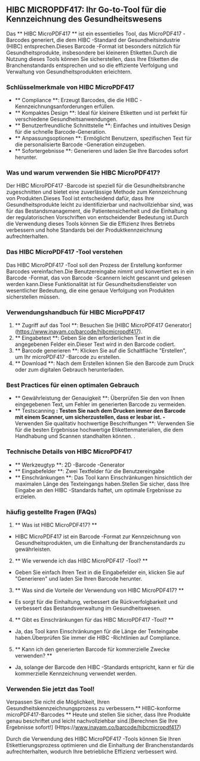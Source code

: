 ## HIBC MICROPDF417: Ihr Go-to-Tool für die Kennzeichnung des Gesundheitswesens

Das ** HIBC MicroPDF417 ** ist ein essentielles Tool, das MicroPDF417 -Barcodes generiert, die dem HIBC -Standard der Gesundheitsindustrie (HIBC) entsprechen.Dieses Barcode -Format ist besonders nützlich für Gesundheitsprodukte, insbesondere bei kleineren Etiketten.Durch die Nutzung dieses Tools können Sie sicherstellen, dass Ihre Etiketten die Branchenstandards entsprechen und so die effiziente Verfolgung und Verwaltung von Gesundheitsprodukten erleichtern.

### Schlüsselmerkmale von HIBC MicroPDF417

- ** Compliance **: Erzeugt Barcodes, die die HIBC -Kennzeichnungsanforderungen erfüllen.
- ** Kompaktes Design **: Ideal für kleinere Etiketten und ist perfekt für verschiedene Gesundheitsanwendungen.
- ** Benutzerfreundliche Schnittstelle **: Einfaches und intuitives Design für die schnelle Barcode-Generation.
- ** Anpassungsoptionen **: Ermöglicht Benutzern, spezifischen Text für die personalisierte Barcode -Generation einzugeben.
- ** Sofortergebnisse **: Generieren und laden Sie Ihre Barcodes sofort herunter.

### Was und warum verwenden Sie HIBC MicroPDF417?

Der HIBC MicroPDF417 -Barcode ist speziell für die Gesundheitsbranche zugeschnitten und bietet eine zuverlässige Methode zum Kennzeichnung von Produkten.Dieses Tool ist entscheidend dafür, dass Ihre Gesundheitsprodukte leicht zu identifizierbar und nachvollziehbar sind, was für das Bestandsmanagement, die Patientensicherheit und die Einhaltung der regulatorischen Vorschriften von entscheidender Bedeutung ist.Durch die Verwendung dieses Tools können Sie die Effizienz Ihres Betriebs verbessern und hohe Standards bei der Produktkennzeichnung aufrechterhalten.

### Das HIBC MicroPDF417 -Tool verstehen

Das HIBC MicroPDF417 -Tool soll den Prozess der Erstellung konformer Barcodes vereinfachen.Die Benutzereingabe nimmt und konvertiert es in ein Barcode -Format, das von Barcode -Scannern leicht gescannt und gelesen werden kann.Diese Funktionalität ist für Gesundheitsdienstleister von wesentlicher Bedeutung, die eine genaue Verfolgung von Produkten sicherstellen müssen.

### Verwendungshandbuch für HIBC MicroPDF417

1. ** Zugriff auf das Tool **: Besuchen Sie [HIBC MicroPDF417 Generator] (https://www.inayam.co/barcode/hibcmicropdf417).
2. ** Eingabetext **: Geben Sie den erforderlichen Text in die angegebenen Felder ein.Dieser Text wird in den Barcode codiert.
3. ** Barcode generieren **: Klicken Sie auf die Schaltfläche "Erstellen", um Ihr microPDF417 -Barcode zu erstellen.
4. ** Download **: Nach dem Erstellen können Sie den Barcode zum Druck oder zum digitalen Gebrauch herunterladen.

### Best Practices für einen optimalen Gebrauch

- ** Gewährleistung der Genauigkeit **: Überprüfen Sie den von Ihnen eingegebenen Text, um Fehler im generierten Barcode zu vermeiden.
- ** Testscanning **: Testen Sie nach dem Drucken immer den Barcode mit einem Scanner, um sicherzustellen, dass er lesbar ist.
-** Verwenden Sie qualitativ hochwertige Beschriftungen **: Verwenden Sie für die besten Ergebnisse hochwertige Etikettenmaterialien, die dem Handhabung und Scannen standhalten können.
.

### Technische Details von HIBC MicroPDF417

- ** Werkzeugtyp **: 2D -Barcode -Generator
- ** Eingabefelder **: Zwei Textfelder für die Benutzereingabe
- ** Einschränkungen **: Das Tool kann Einschränkungen hinsichtlich der maximalen Länge des Texteingangs haben.Stellen Sie sicher, dass Ihre Eingabe an den HIBC -Standards haftet, um optimale Ergebnisse zu erzielen.

### häufig gestellte Fragen (FAQs)

1. ** Was ist HIBC MicroPDF417? **
- HIBC MicroPDF417 ist ein Barcode -Format zur Kennzeichnung von Gesundheitsprodukten, um die Einhaltung der Branchenstandards zu gewährleisten.

2. ** Wie verwende ich das HIBC MicroPDF417 -Tool? **
- Geben Sie einfach Ihren Text in die Eingabefelder ein, klicken Sie auf "Generieren" und laden Sie Ihren Barcode herunter.

3. ** Was sind die Vorteile der Verwendung von HIBC MicroPDF417? **
- Es sorgt für die Einhaltung, verbessert die Rückverfolgbarkeit und verbessert das Bestandsverwaltung im Gesundheitswesen.

4. ** Gibt es Einschränkungen für das HIBC MicroPDF417 -Tool? **
- Ja, das Tool kann Einschränkungen für die Länge der Texteingabe haben.Überprüfen Sie immer die HIBC -Richtlinien auf Compliance.

5. ** Kann ich den generierten Barcode für kommerzielle Zwecke verwenden? **
- Ja, solange der Barcode den HIBC -Standards entspricht, kann er für die kommerzielle Kennzeichnung verwendet werden.

### Verwenden Sie jetzt das Tool!

Verpassen Sie nicht die Möglichkeit, Ihren Gesundheitskennzeichnungsprozess zu verbessern.** HIBC-konforme microPDF417-Barcodes ** Heute und stellen Sie sicher, dass Ihre Produkte genau beschriftet und leicht nachvollziehbar sind.[Berechnen Sie Ihre Ergebnisse sofort!] (Https://www.inayam.co/barcode/hibcmicropdf417)

Durch die Verwendung des HIBC MicroPDF417 -Tools können Sie Ihren Etikettierungsprozess optimieren und die Einhaltung der Branchenstandards aufrechterhalten, wodurch Ihre betriebliche Effizienz verbessert wird.